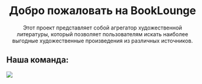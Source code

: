 <div align="center">
  <img src="https://im.wampi.ru/2023/10/20/LOGO_IKONKA-2.png" alt="">
  <h1>Добро пожаловать на BookLounge</h1>
  <p>Этот проект представляет собой агрегатор художественной литературы, который позволяет пользователям искать наиболее выгодные художественные произведения из различных источников.</p>
</div>
<div>
  <h2>Наша команда:</h1>
  <a href="https://github.com/Tyman3413/BookLounge/graphs/contributors">
    <img src="https://contrib.rocks/image?repo=Tyman3413/BookLounge" />
  </a>
</div>
